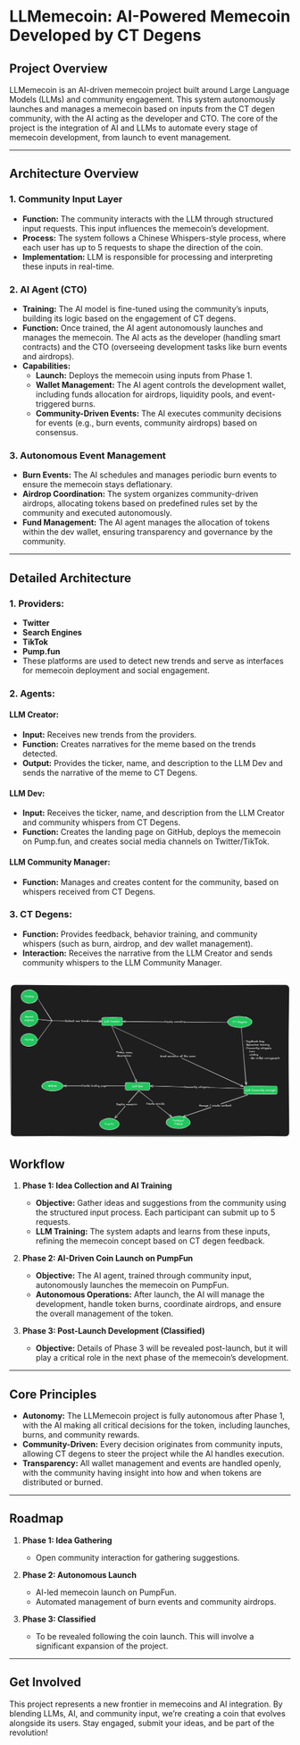# **LLMemecoin: AI-Powered Memecoin Developed by CT Degens**

## **Project Overview**

LLMemecoin is an AI-driven memecoin project built around Large Language Models (LLMs) and community engagement. This system autonomously launches and manages a memecoin based on inputs from the CT degen community, with the AI acting as the developer and CTO. The core of the project is the integration of AI and LLMs to automate every stage of memecoin development, from launch to event management.

---

## **Architecture Overview**

### 1. **Community Input Layer**
   - **Function:** The community interacts with the LLM through structured input requests. This input influences the memecoin’s development.
   - **Process:** The system follows a Chinese Whispers-style process, where each user has up to 5 requests to shape the direction of the coin.
   - **Implementation:** LLM is responsible for processing and interpreting these inputs in real-time.

### 2. **AI Agent (CTO)**
   - **Training:** The AI model is fine-tuned using the community’s inputs, building its logic based on the engagement of CT degens. 
   - **Function:** Once trained, the AI agent autonomously launches and manages the memecoin. The AI acts as the developer (handling smart contracts) and the CTO (overseeing development tasks like burn events and airdrops).
   - **Capabilities:**
     - **Launch:** Deploys the memecoin using inputs from Phase 1.
     - **Wallet Management:** The AI agent controls the development wallet, including funds allocation for airdrops, liquidity pools, and event-triggered burns.
     - **Community-Driven Events:** The AI executes community decisions for events (e.g., burn events, community airdrops) based on consensus.

### 3. **Autonomous Event Management**
   - **Burn Events:** The AI schedules and manages periodic burn events to ensure the memecoin stays deflationary.
   - **Airdrop Coordination:** The system organizes community-driven airdrops, allocating tokens based on predefined rules set by the community and executed autonomously.
   - **Fund Management:** The AI agent manages the allocation of tokens within the dev wallet, ensuring transparency and governance by the community.
---

## **Detailed Architecture**

### **1. Providers:**
   - **Twitter**
   - **Search Engines**
   - **TikTok**
   - **Pump.fun**
   - These platforms are used to detect new trends and serve as interfaces for memecoin deployment and social engagement.

### **2. Agents:**

#### **LLM Creator:**
   - **Input:** Receives new trends from the providers.
   - **Function:** Creates narratives for the meme based on the trends detected.
   - **Output:** Provides the ticker, name, and description to the LLM Dev and sends the narrative of the meme to CT Degens.

#### **LLM Dev:**
   - **Input:** Receives the ticker, name, and description from the LLM Creator and community whispers from CT Degens.
   - **Function:** Creates the landing page on GitHub, deploys the memecoin on Pump.fun, and creates social media channels on Twitter/TikTok.

#### **LLM Community Manager:**
   - **Function:** Manages and creates content for the community, based on whispers received from CT Degens.

### **3. CT Degens:**
   - **Function:** Provides feedback, behavior training, and community whispers (such as burn, airdrop, and dev wallet management).
   - **Interaction:** Receives the narrative from the LLM Creator and sends community whispers to the LLM Community Manager.


![Architecture Overview](./llmemecoin.png)
---


## **Workflow**

1. **Phase 1: Idea Collection and AI Training**
   - **Objective:** Gather ideas and suggestions from the community using the structured input process. Each participant can submit up to 5 requests.
   - **LLM Training:** The system adapts and learns from these inputs, refining the memecoin concept based on CT degen feedback.
   
2. **Phase 2: AI-Driven Coin Launch on PumpFun**
   - **Objective:** The AI agent, trained through community input, autonomously launches the memecoin on PumpFun.
   - **Autonomous Operations:** After launch, the AI will manage the development, handle token burns, coordinate airdrops, and ensure the overall management of the token.

3. **Phase 3: Post-Launch Development (Classified)**
   - **Objective:** Details of Phase 3 will be revealed post-launch, but it will play a critical role in the next phase of the memecoin’s development.

---

## **Core Principles**

- **Autonomy:** The LLMemecoin project is fully autonomous after Phase 1, with the AI making all critical decisions for the token, including launches, burns, and community rewards.
- **Community-Driven:** Every decision originates from community inputs, allowing CT degens to steer the project while the AI handles execution.
- **Transparency:** All wallet management and events are handled openly, with the community having insight into how and when tokens are distributed or burned.

---

## **Roadmap**

1. **Phase 1: Idea Gathering**
   - Open community interaction for gathering suggestions.
   
2. **Phase 2: Autonomous Launch**
   - AI-led memecoin launch on PumpFun.
   - Automated management of burn events and community airdrops.

3. **Phase 3: Classified**
   - To be revealed following the coin launch. This will involve a significant expansion of the project.

---

## **Get Involved**

This project represents a new frontier in memecoins and AI integration. By blending LLMs, AI, and community input, we’re creating a coin that evolves alongside its users. Stay engaged, submit your ideas, and be part of the revolution!
